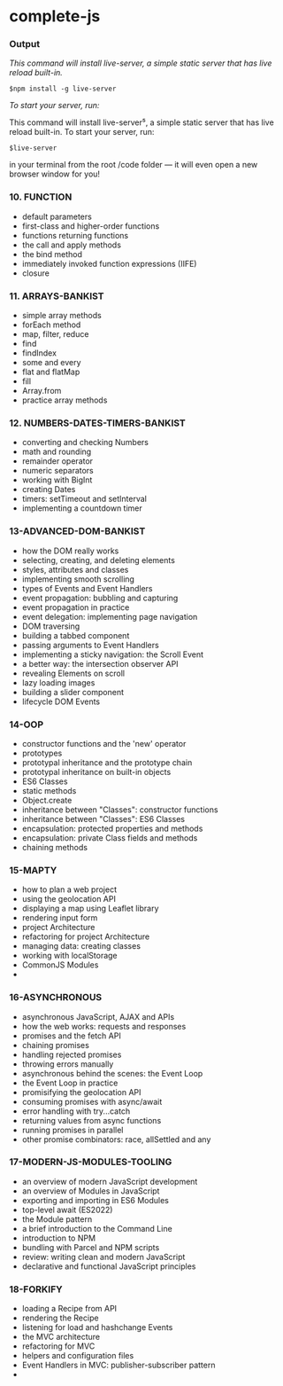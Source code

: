 # complete-js

### Output

   _This command will install live-server, a simple static server that has live reload built-in._

   `$npm install -g live-server`

   _To start your server, run:_

This command will install live-server⁵, a simple static server that has live reload built-in. To start your server, run:

   `$live-server`

in your terminal from the root /code folder — it will even open a new browser window for you!

### 10. FUNCTION

- default parameters
- first-class and higher-order functions
- functions returning functions
- the call and apply methods
- the bind method
- immediately invoked function expressions (IIFE)
- closure

### 11. ARRAYS-BANKIST

- simple array methods
- forEach method
- map, filter, reduce
- find
- findIndex
- some and every
- flat and flatMap
- fill
- Array.from
- practice array methods

### 12. NUMBERS-DATES-TIMERS-BANKIST

- converting and checking Numbers
- math and rounding
- remainder operator
- numeric separators
- working with BigInt
- creating Dates
- timers: setTimeout and setInterval
- implementing a countdown timer

### 13-ADVANCED-DOM-BANKIST

- how the DOM really works
- selecting, creating, and deleting elements
- styles, attributes and classes
- implementing smooth scrolling
- types of Events and Event Handlers
- event propagation: bubbling and capturing
- event propagation in practice
- event delegation: implementing page navigation
- DOM traversing
- building a tabbed component
- passing arguments to Event Handlers
- implementing a sticky navigation: the Scroll Event
- a better way: the intersection observer API
- revealing Elements on scroll
- lazy loading images
- building a slider component
- lifecycle DOM Events

### 14-OOP

- constructor functions and the 'new' operator
- prototypes
- prototypal inheritance and the prototype chain
- prototypal inheritance on built-in objects
- ES6 Classes
- static methods
- Object.create
- inheritance between "Classes": constructor functions
- inheritance between "Classes": ES6 Classes
- encapsulation: protected properties and methods
- encapsulation: private Class fields and methods
- chaining methods

### 15-MAPTY

- how to plan a web project
- using the geolocation API
- displaying a map using Leaflet library
- rendering input form
- project Architecture
- refactoring for project Architecture
- managing data: creating classes
- working with localStorage
- CommonJS Modules
-

### 16-ASYNCHRONOUS

- asynchronous JavaScript, AJAX and APIs
- how the web works: requests and responses
- promises and the fetch API
- chaining promises
- handling rejected promises
- throwing errors manually
- asynchronous behind the scenes: the Event Loop
- the Event Loop in practice
- promisifying the geolocation API
- consuming promises with async/await
- error handling with try...catch
- returning values from async functions
- running promises in parallel
- other promise combinators: race, allSettled and any

### 17-MODERN-JS-MODULES-TOOLING

- an overview of modern JavaScript development
- an overview of Modules in JavaScript
- exporting and importing in ES6 Modules
- top-level await (ES2022)
- the Module pattern
- a brief introduction to the Command Line
- introduction to NPM
- bundling with Parcel and NPM scripts
- review: writing clean and modern JavaScript
- declarative and functional JavaScript principles

### 18-FORKIFY

- loading a Recipe from API
- rendering the Recipe
- listening for load and hashchange Events
- the MVC architecture
- refactoring for MVC
- helpers and configuration files
- Event Handlers in MVC: publisher-subscriber pattern
- 

